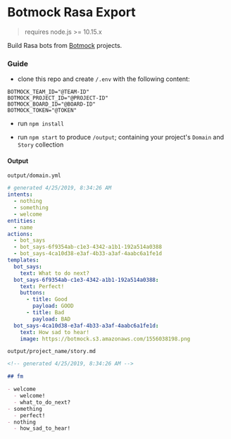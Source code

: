 # Botmock Rasa Export

> requires node.js >= 10.15.x

Build Rasa bots from [Botmock](https://botmock.com) projects.

### Guide

- clone this repo and create `/.env` with the following content:

```
BOTMOCK_TEAM_ID="@TEAM-ID"
BOTMOCK_PROJECT_ID="@PROJECT-ID"
BOTMOCK_BOARD_ID="@BOARD-ID"
BOTMOCK_TOKEN="@TOKEN"
```

- run `npm install`

- run `npm start` to produce `/output`; containing your project's `Domain` and `Story` collection

#### Output

<!-- **output/**
|── domain.yml
└── **project_name/**
----└── story.md -->

`output/domain.yml`

```yml
# generated 4/25/2019, 8:34:26 AM
intents:
  - nothing
  - something
  - welcome
entities:
  - name
actions:
  - bot_says
  - bot_says-6f9354ab-c1e3-4342-a1b1-192a514a0388
  - bot_says-4ca10d38-e3af-4b33-a3af-4aabc6a1fe1d
templates:
  bot_says:
    text: What to do next?
  bot_says-6f9354ab-c1e3-4342-a1b1-192a514a0388:
    text: Perfect!
    buttons:
      - title: Good
        payload: GOOD
      - title: Bad
        payload: BAD
  bot_says-4ca10d38-e3af-4b33-a3af-4aabc6a1fe1d:
    text: How sad to hear!
    image: https://botmock.s3.amazonaws.com/1556038198.png
```

`output/project_name/story.md`

```md
<!-- generated 4/25/2019, 8:34:26 AM -->

## fm

- welcome
  - welcome!
  - what_to_do_next?
- something
  - perfect!
- nothing
  - how_sad_to_hear!
```
